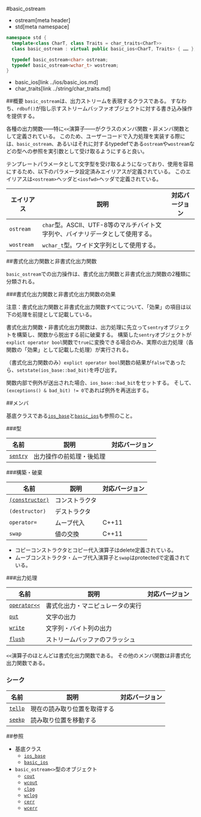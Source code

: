 #basic_ostream
* ostream[meta header]
* std[meta namespace]

```cpp
namespace std {
  template<class CharT, class Traits = char_traits<CharT>>
  class basic_ostream : virtual public basic_ios<CharT, Traits> { …… };

  typedef basic_ostream<char> ostream;
  typedef basic_ostream<wchar_t> wostream;
}
```
* basic_ios[link ../ios/basic_ios.md]
* char_traits[link ../string/char_traits.md]

##概要
`basic_ostream`は、出力ストリームを表現するクラスである。
すなわち、`rdbuf()`が指し示すストリームバッファオブジェクトに対する書き込み操作を提供する。

各種の出力関数——特に`<<`演算子——がクラスのメンバ関数・非メンバ関数として定義されている。
このため、ユーザーコードで入力処理を実装する際には、`basic_ostream`、あるいはそれに対するtypedefである`ostream`や`wostream`などの型への参照を実引数として受け取るようにすると良い。

テンプレートパラメータとして文字型を受け取るようになっており、使用を容易にするため、以下のパラメータ設定済みエイリアスが定義されている。
このエイリアスは`<ostream>`ヘッダと`<iosfwd>`ヘッダで定義されている。

| エイリアス | 説明 | 対応バージョン |
|------------|------|----------------|
| `ostream`  | `char`型。ASCII、UTF-8等のマルチバイト文字列や、バイナリデータとして使用する。 | |
| `wostream` | `wchar_t`型。ワイド文字列として使用する。                                      | |

##書式化出力関数と非書式化出力関数

`basic_ostream`での出力操作は、書式化出力関数と非書式化出力関数の2種類に分類される。

###書式化出力関数と非書式化出力関数の効果

注意：書式化出力関数と非書式化出力関数すべてについて、「効果」の項目は以下の処理を前提として記載している。

書式化出力関数・非書式化出力関数は、出力処理に先立って`sentry`オブジェクトを構築し、関数から脱出する前に破棄する。
構築した`sentry`オブジェクトが`explict operator bool`関数で`true`に変換できる場合のみ、実際の出力処理（各関数の「効果」として記載した処理）が実行される。

（書式化出力関数のみ）`explict operator bool`関数の結果が`false`であったら、`setstate(ios_base::bad_bit)`を呼び出す。

関数内部で例外が送出された場合、`ios_base::bad_bit`をセットする。
そして、`(exceptions() & bad_bit) != 0`であれば例外を再送出する。

##メンバ

基底クラスである[`ios_base`](../ios/ios_base.md)と[`basic_ios`](../ios/basic_ios.md)も参照のこと。

###型

| 名前                                | 説明                     | 対応バージョン |
|-------------------------------------|--------------------------|----------------|
| [`sentry`](basic_ostream/sentry.md) | 出力操作の前処理・後処理 |                |

###構築・破棄

| 名前                                              | 説明           | 対応バージョン |
|---------------------------------------------------|----------------|----------------|
| [`(constructor)`](basic_ostream/op_constructor.md.nolink) | コンストラクタ |                |
| `(destructor)`                                    | デストラクタ   |                |
| `operator=`                                       | ムーブ代入     | C++11          |
| `swap`                                            | 値の交換       | C++11          |

- コピーコンストラクタとコピー代入演算子はdelete定義されている。
- ムーブコンストラクタ・ムーブ代入演算子と`swap`はprotectedで定義されている。

###出力処理

| 名前                                        | 説明                             | 対応バージョン |
|---------------------------------------------|----------------------------------|----------------|
| [`operator<<`](basic_ostream/op_ostream.md) | 書式化出力・マニピュレータの実行 |                |
| [`put`](basic_ostream/put.md)               | 文字の出力                       |                |
| [`write`](basic_ostream/write.md)           | 文字列・バイト列の出力           |                |
| [`flush`](basic_ostream/flush.md.nolink)           | ストリームバッファのフラッシュ   |                |

`<<`演算子のほとんどは書式化出力関数である。
その他のメンバ関数は非書式化出力関数である。

### シーク
| 名前                              | 説明                         | 対応バージョン |
|-----------------------------------|------------------------------|----------------|
| [`tellp`](basic_ostream/tellp.md) | 現在の読み取り位置を取得する |                |
| [`seekp`](basic_ostream/seekp.md) | 読み取り位置を移動する       |                |

##参照

- 基底クラス
    - [`ios_base`](../ios/ios_base.md)
    - [`basic_ios`](../ios/basic_ios.md)
- `basic_ostream<>`型のオブジェクト
    - [`cout`](../iostream/cout.md)
    - [`wcout`](../iostream/wcout.md.nolink)
    - [`clog`](../iostream/clog.md)
    - [`wclog`](../iostream/wclog.md.nolink)
    - [`cerr`](../iostream/cerr.md)
    - [`wcerr`](../iostream/wcerr.md.nolink)
